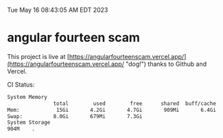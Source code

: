 Tue May 16 08:43:05 AM EDT 2023

# angular fourteen scam


This project is live at [https://angularfourteenscam.vercel.app/](https://angularfourteenscam.vercel.app/ "dog!") thanks to Github and Vercel.

CI Status: 

```bash
System Memory
               total        used        free      shared  buff/cache   available
Mem:            15Gi       4.2Gi       4.7Gi       909Mi       6.4Gi       9.9Gi
Swap:          8.0Gi       679Mi       7.3Gi
System Storage
904M	.
```
